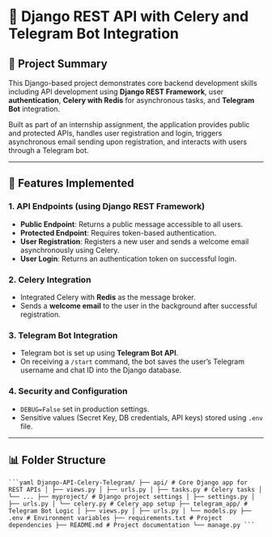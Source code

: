 # 🚀 Django REST API with Celery and Telegram Bot Integration

## 🔖 Project Summary

This Django-based project demonstrates core backend development skills including API development using **Django REST Framework**, user **authentication**, **Celery with Redis** for asynchronous tasks, and **Telegram Bot** integration.

Built as part of an internship assignment, the application provides public and protected APIs, handles user registration and login, triggers asynchronous email sending upon registration, and interacts with users through a Telegram bot.

---

## 🧠 Features Implemented

### 1. **API Endpoints (using Django REST Framework)**

- **Public Endpoint**: Returns a public message accessible to all users.
- **Protected Endpoint**: Requires token-based authentication.
- **User Registration**: Registers a new user and sends a welcome email asynchronously using Celery.
- **User Login**: Returns an authentication token on successful login.

### 2. **Celery Integration**

- Integrated Celery with **Redis** as the message broker.
- Sends a **welcome email** to the user in the background after successful registration.

### 3. **Telegram Bot Integration**

- Telegram bot is set up using **Telegram Bot API**.
- On receiving a `/start` command, the bot saves the user’s Telegram username and chat ID into the Django database.

### 4. **Security and Configuration**

- `DEBUG=False` set in production settings.
- Sensitive values (Secret Key, DB credentials, API keys) stored using `.env` file.

---

## 📊 Folder Structure

<pre><code>```yaml Django-API-Celery-Telegram/ ├── api/ # Core Django app for REST APIs │ ├── views.py │ ├── urls.py │ ├── tasks.py # Celery tasks │ └── ... ├── myproject/ # Django project settings │ ├── settings.py │ ├── urls.py │ └── celery.py # Celery app setup ├── telegram_app/ # Telegram Bot Logic │ ├── views.py │ ├── urls.py │ └── models.py ├── .env # Environment variables ├── requirements.txt # Project dependencies ├── README.md # Project documentation └── manage.py ```</code></pre>
